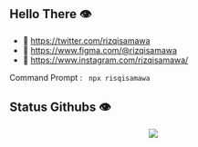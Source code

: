## Hello There 👁️

- :wolf: https://twitter.com/rizqisamawa
- :bear: https://www.figma.com/@rizqisamawa
- :bat: https://www.instagram.com/rizqisamawa/

Command Prompt : `  npx risqisamawa  `

## Status Githubs 👁️

<p align="center" >  
  <a href="https://github.com/anuraghazra/github-readme-stats"> 
    <img src="https://github-readme-stats.vercel.app/api?username=rizqisamawa&show_icons=true&theme=dark"/>
  </a>
</p>

<!-- ##  Language Progamming 👁️
<p align="right" >  
  <a href="https://github.com/anuraghazra/github-readme-stats"> 
    <img src="https://github-readme-stats.vercel.app/api/top-langs/?username=rizqisamawa&layout=compact"/>
  </a>
</p> -->



